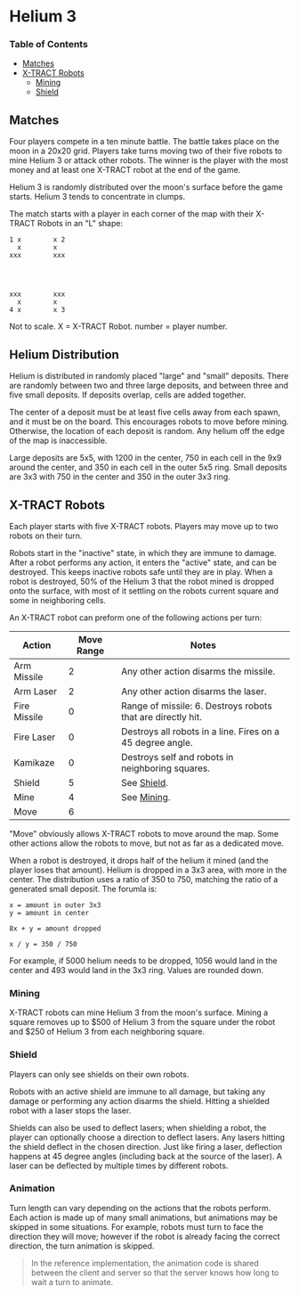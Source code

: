 # Helium 3

### Table of Contents

- [Matches](#matches)
- [X-TRACT Robots](#x-tract-robots)
  - [Mining](#mining)
  - [Shield](#shield)

## Matches

Four players compete in a ten minute battle. The battle takes place on the moon in a 20x20 grid. Players take turns moving two of their five robots to mine Helium 3 or attack other robots. The winner is the player with the most money and at least one X-TRACT robot at the end of the game.

Helium 3 is randomly distributed over the moon's surface before the game starts. Helium 3 tends to concentrate in clumps.

The match starts with a player in each corner of the map with their X-TRACT Robots in an "L" shape:

```
1 x        x 2
  x        x
xxx        xxx




xxx        xxx
  x        x
4 x        x 3
```

Not to scale. X = X-TRACT Robot. number = player number.

## Helium Distribution

Helium is distributed in randomly placed "large" and "small" deposits. There are randomly between two and three large deposits, and between three and five small deposits. If deposits overlap, cells are added together.

The center of a deposit must be at least five cells away from each spawn, and it must be on the board. This encourages robots to move before mining. Otherwise, the location of each deposit is random. Any helium off the edge of the map is inaccessible.

Large deposits are 5x5, with 1200 in the center, 750 in each cell in the 9x9 around the center, and 350 in each cell in the outer 5x5 ring. Small deposits are 3x3 with 750 in the center and 350 in the outer 3x3 ring.

## X-TRACT Robots

Each player starts with five X-TRACT robots. Players may move up to two robots on their turn.

Robots start in the "inactive" state, in which they are immune to damage. After a robot performs any action, it enters the "active" state, and can be destroyed. This keeps inactive robots safe until they are in play. When a robot is destroyed, 50% of the Helium 3 that the robot mined is dropped onto the surface, with most of it settling on the robots current square and some in neighboring cells.

An X-TRACT robot can preform one of the following actions per turn:

| Action       | Move Range | Notes                                                       |
| ------------ | ---------- | ----------------------------------------------------------- |
| Arm Missile  | 2          | Any other action disarms the missile.                       |
| Arm Laser    | 2          | Any other action disarms the laser.                         |
| Fire Missile | 0          | Range of missile: 6. Destroys robots that are directly hit. |
| Fire Laser   | 0          | Destroys all robots in a line. Fires on a 45 degree angle.  |
| Kamikaze     | 0          | Destroys self and robots in neighboring squares.            |
| Shield       | 5          | See [Shield](#shield).                                      |
| Mine         | 4          | See [Mining](#mining).                                      |
| Move         | 6          |                                                             |

"Move" obviously allows X-TRACT robots to move around the map. Some other actions allow the robots to move, but not as far as a dedicated move.

When a robot is destroyed, it drops half of the helium it mined (and the player loses that amount). Helium is dropped in a 3x3 area, with more in the center. The distribution uses a ratio of 350 to 750, matching the ratio of a generated small deposit. The forumla is:

```
x = amount in outer 3x3
y = amount in center

8x + y = amount dropped

x / y = 350 / 750
```

For example, if 5000 helium needs to be dropped, 1056 would land in the center and 493 would land in the 3x3 ring. Values are rounded down.

### Mining

X-TRACT robots can mine Helium 3 from the moon's surface. Mining a square removes up to $500 of Helium 3 from the square under the robot and $250 of Helium 3 from each neighboring square.

### Shield

Players can only see shields on their own robots.

Robots with an active shield are immune to all damage, but taking any damage or performing any action disarms the shield. Hitting a shielded robot with a laser stops the laser.

Shields can also be used to deflect lasers; when shielding a robot, the player can optionally choose a direction to deflect lasers. Any lasers hitting the shield deflect in the chosen direction. Just like firing a laser, deflection happens at 45 degree angles (including back at the source of the laser). A laser can be deflected by multiple times by different robots.

### Animation

Turn length can vary depending on the actions that the robots perform. Each action is made up of many small animations, but animations may be skipped in some situations. For example, robots must turn to face the direction they will move; however if the robot is already facing the correct direction, the turn animation is skipped.

> In the reference implementation, the animation code is shared between the client and server so that the server knows how long to wait a turn to animate.
